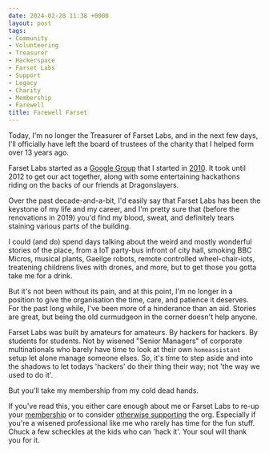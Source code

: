 ```yaml
---
date: 2024-02-28 11:38 +0000
layout: post
tags:
- Community
- Volunteering
- Treasurer
- Hackerspace
- Farset Labs
- Support
- Legacy
- Charity
- Membership
- Farewell
title: Farewell Farset
---
```


Today, I'm no longer the Treasurer of Farset Labs, and in the next few days, I'll officially have left the board of trustees of the charity that I helped form over 13 years ago.

Farset Labs started as a [Google Group](https://groups.google.com/g/belfast-hackspace-working-group/c/KJw3A8uAdXA) that I started in [2010](/2010/07/belfast_hackerspac). It took until 2012 to get our act together, along with some entertaining hackathons riding on the backs of our friends at Dragonslayers.

Over the past decade-and-a-bit, I'd easily say that Farset Labs has been the keystone of my life and my career, and I'm pretty sure that (before the renovations in 2019) you'd find my blood, sweat, and definitely tears staining various parts of the building.

I could (and do) spend days talking about the weird and mostly wonderful stories of the place, from a IoT party-bus infront of city hall, smoking BBC Micros, musical plants, Gaeilge robots, remote controlled wheel-chair-iots, treatening childrens lives with drones, and more, but to get those you gotta take me for a drink.

But it's not been without its pain, and at this point, I'm no longer in a position to give the organisation the time, care, and patience it deserves. For the past long while, I've been more of a hinderance than an aid. Stories are great, but being the old curmudgeon in the corner doesn't help anyone.

Farset Labs was built by amateurs for amateurs. By hackers for hackers. By students for students. Not by wisened "Senior Managers" of corporate multinationals who barely have time to look at their own `homeassistant` setup let alone manage someone elses. So, it's time to step aside and into the shadows to let todays 'hackers' do their thing their way; not 'the way we used to do it'.

But you'll take my membership from my cold dead hands.

If you've read this, you either care enough about me or Farset Labs to re-up your [membership](https://www.farsetlabs.org.uk/membership/) or to consider [otherwise supporting](https://www.farsetlabs.org.uk/support/donate/) the org. Especially if you're a wisened professional like me who rarely has time for the fun stuff. Chuck a few scheckles at the kids who can 'hack it'. Your soul will thank you for it.

